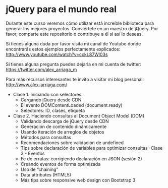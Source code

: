 jQuery para el mundo real
=========================

Durante este curso veremos cómo utilizar está increíble biblioteca para generar los mejores proyectos. Conviértete en un maestro de jQuery. Por favor, comparte este repositorio o contribuye a él si así lo deseas.

Si tienes alguna duda por favor visita mi canal de Youtube donde encontrarás estos ejemplos perfectamente explicados: http://www.youtube.com/watch?v=cckL87Wl03s

Si tienes alguna pregunta puedes dejarla en mi cuenta de twitter: https://twitter.com/alex_arriaga_m

Para más recursos interesantes te invito a visitar mi blog personal: http://www.alex-arriaga.com/

- Clase 1. Iniciando con selectores
	- Cargando jQuery desde CDN
	- El evento DOMContentLoaded (document.ready)
	- Selectores: ID, clases, etiqueta
- Clase 2. Haciendo consultas al Document Object Model (DOM)
	- Validando descarga de jQuery desde CDN
	- Generación de contenido dinámicamente
	- Usando iteración de arreglos de objetos
	- Métodos para consultas
	- Recomendaciones sobre validación de undefined
	- Tips sobre declaración de variables para optimizar consultas
-Clase 3 - Eventos
	- Fe de erratas: corrigiendo declaración en JSON (sesión 2)
	- Creando eventos de forma optimizada
	- Uso de “chaining”
	- Data attributes (HTML5)
	- Más tips sobre responsive web design con Bootstrap 3